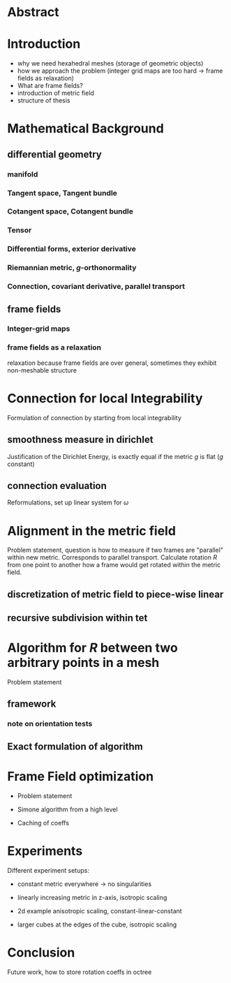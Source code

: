 # Abstract

# Introduction

- why we need hexahedral meshes (storage of geometric objects)
- how we approach the problem (integer grid maps are too hard -> frame fields as relaxation)
- What are frame fields?
- introduction of metric field
- structure of thesis

# Mathematical Background

## differential geometry

### manifold

### Tangent space, Tangent bundle

### Cotangent space, Cotangent bundle

### Tensor

### Differential forms, exterior derivative

### Riemannian metric, $g$-orthonormality

### Connection, covariant derivative, parallel transport

## frame fields

### Integer-grid maps

### frame fields as a relaxation

relaxation because frame fields are over general, sometimes they exhibit non-meshable structure

# Connection for local Integrability

Formulation of connection by starting from local integrability

## smoothness measure in dirichlet

Justification of the Dirichlet Energy, is exactly equal if the metric $g$
is flat ($g$ constant)

## connection evaluation

Reformulations, set up linear system for $\omega$

# Alignment in the metric field

Problem statement, question is how to measure if two frames are "parallel" within new metric. Corresponds to parallel transport.
Calculate rotation $R$ from one point to another how a frame would get rotated within the metric field.

## discretization of metric field to piece-wise linear

## recursive subdivision within tet

# Algorithm for $R$ between two arbitrary points in a mesh

Problem statement

## framework

### note on orientation tests

## Exact formulation of algorithm

# Frame Field optimization

- Problem statement

- Simone algorithm from a high level

- Caching of coeffs

# Experiments

Different experiment setups:

- constant metric everywhere -> no singularities

- linearly increasing metric in z-axis, isotropic scaling

- 2d example anisotropic scaling, constant-linear-constant

- larger cubes at the edges of the cube, isotropic scaling

# Conclusion

Future work, how to store rotation coeffs in octree
